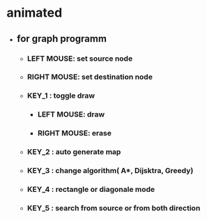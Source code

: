 # animated

* ## for graph programm
  * ### LEFT MOUSE: set source node
  * ### RIGHT MOUSE: set destination node
  * ### KEY_1 : toggle draw
    * ### LEFT MOUSE: draw
    * ### RIGHT MOUSE: erase
  * ### KEY_2 : auto generate map
  * ### KEY_3 : change algorithm( A*, Dijsktra, Greedy)
  * ### KEY_4 : rectangle or diagonale mode
  * ### KEY_5 : search from source or from both direction
